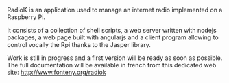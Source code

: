 
RadioK is an application used to manage an internet radio implemented
on a Raspberry Pi.

It consists of a collection of shell scripts, a web server written with
nodejs packages, a web page built with angularjs and a client program allowing
to control vocally the Rpi thanks to the Jasper library.

Work is still in progress and a first version will be ready as soon as possible.
The full documentation will be available in french from this dedicated web site:
http://www.fonteny.org/radiok